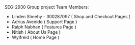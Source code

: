 SEG-2900 Group project
Team Members:
- Linden Sheehy - 300287097 ( Shop and Checkout Pages )
- Adrius Avenido  ( Support Page )
- Ralph Nabhan  ( Features Page )
- Nitish  ( About Us Page )
- Wylfreid  ( Home Page )